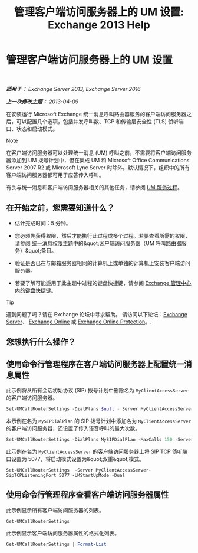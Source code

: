 ﻿---
title: '管理客户端访问服务器上的 UM 设置: Exchange 2013 Help'
TOCTitle: 管理客户端访问服务器上的 UM 设置
ms:assetid: 08667911-fa86-404e-84b1-65cedd94d579
ms:mtpsurl: https://technet.microsoft.com/zh-cn/library/JJ673507(v=EXCHG.150)
ms:contentKeyID: 50556521
ms.date: 05/21/2018
mtps_version: v=EXCHG.150
ms.translationtype: MT
---

# 管理客户端访问服务器上的 UM 设置

 

_**适用于：** Exchange Server 2013, Exchange Server 2016_

_**上一次修改主题：** 2013-04-09_

在安装运行 Microsoft Exchange 统一消息呼叫路由器服务的客户端访问服务器之后，可以配置几个选项，包括并发呼叫数、TCP 和传输层安全性 (TLS) 侦听端口、状态和启动模式。

> [!NOTE]  
> 在客户端访问服务器可以处理统一消息 (UM) 呼叫之前，不需要将客户端访问服务器添加到 UM 拨号计划中，但在集成 UM 和 Microsoft Office Communications Server 2007 R2 或 Microsoft Lync Server 时除外。默认情况下，组织中的所有客户端访问服务器都可用于应答传入呼叫。


有关与统一消息和客户端访问服务器相关的其他任务，请参阅 [UM 服务过程](um-services-procedures-exchange-2013-help.md)。

## 在开始之前，您需要知道什么？

  - 估计完成时间：5 分钟。

  - 您必须先获得权限，然后才能执行此过程或多个过程。若要查看所需的权限，请参阅 [统一消息权限](unified-messaging-permissions-exchange-2013-help.md)主题中的\&quot;客户端访问服务器（UM 呼叫路由器服务）\&quot;条目。

  - 验证是否已在与邮箱服务器相同的计算机上或单独的计算机上安装客户端访问服务器。

  - 若要了解可能适用于此主题中过程的键盘快捷键，请参阅 [Exchange 管理中心内的键盘快捷键](keyboard-shortcuts-in-the-exchange-admin-center-exchange-online-protection-help.md)。

> [!TIP]  
> 遇到问题了吗？请在 Exchange 论坛中寻求帮助。 请访问以下论坛：<a href="https://go.microsoft.com/fwlink/p/?linkid=60612">Exchange Server</a>、 <a href="https://go.microsoft.com/fwlink/p/?linkid=267542">Exchange Online</a> 或 <a href="https://go.microsoft.com/fwlink/p/?linkid=285351">Exchange Online Protection</a>。.


## 您想执行什么操作？

## 使用命令行管理程序在客户端访问服务器上配置统一消息属性

此示例将从所有会话初始协议 (SIP) 拨号计划中删除名为 `MyClientAccessServer` 的客户端访问服务器。

```powershell
Set-UMCallRouterSettings -DialPlans $null - Server MyClientAccessServer
```

本示例在名为 `MySIPDialPlan` 的 SIP 拨号计划中添加名为 `MyClientAccessServer` 的客户端访问服务器，还设置了传入语音呼叫的最大次数。

```powershell
Set-UMCallRouterSettings -DialPlans MySIPDialPlan -MaxCalls 150 -Server MyClientAccessServer
```

此示例在名为 `MyClientAccessServer` 的客户端访问服务器上将 SIP TCP 侦听端口设置为 5077，将启动模式设置为\&quot;双重\&quot;模式。

    Set-UMCallRouterSettings  -Server MyClientAccessServer-SipTCPListeningPort 5077 -UMStartUpMode -Dual 

## 使用命令行管理程序查看客户端访问服务器属性

此示例显示所有客户端访问服务器的列表。

```powershell
Get-UMCallRouterSettings
```

此示例显示客户端访问服务器属性的格式化列表。

```powershell
Get-UMCallRouterSettings | Format-List
```

